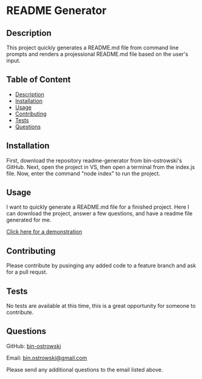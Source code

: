 # README Generator 
        
  ## Description
  This project quickly generates a README.md file from command line prompts and renders a projessional README.md file based on the user's input.
          
  ## Table of Content
  - [Description](#description)
  - [Installation](#installation)
  - [Usage](#usage)
  - [Contributing](#contributing)
  - [Tests](#tests)
  - [Questions](#questions)
  
  ## Installation
  First, download the repository readme-generator from bin-ostrowski's GitHub. Next, open the project in VS, then open a terminal from the index.js file. Now, enter the command "node index" to run the project.
  
  ## Usage
  I want to quickly generate a README.md file for a finished project. Here I can download the project, answer a few questions, and have a readme file generated for me.
  
  [Click here for a demonstration](https://drive.google.com/file/d/158r2DGJYZ82_RFZqSOz8A_U_3IxcLUJ0/view)
  
  ## Contributing
  Please contribute by pusinging any added code to a feature branch and ask for a pull requst.
  
  ## Tests
  No tests are available at this time, this is a great opportunity for someone to contribute.
  
  ## Questions
  GitHub: [bin-ostrowski](https://github.com/bin-ostrowski)
  
  Email: bin.ostrowski@gmail.com
  
  Please send any additional questions to the email listed above. 


